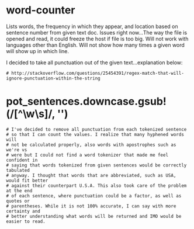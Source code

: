 # word-counter
Lists words, the frequency in which they appear, and location based on sentence number from given text doc.
Issues right now...The way the file is opened and read, it could freeze the host if file is too big. Will not work with languages other than English. Will not show how many times a given word will show up in which line.

I decided to take all punctuation out of the given text...explanation below:

	# http://stackoverflow.com/questions/25454391/regex-match-that-will-ignore-punctuation-within-the-string
 #	pot_sentences.downcase.gsub!(/[^\w\s]/, '')
	# I've decided to remove all punctuation from each tokenized sentence
	# so that I can count the values. I realize that many hyphened words will
	# not be calculated properly, also words with apostrophes such as we're vs 
	# were but I could not find a word tokenizer that made me feel confident in 
	# saying that words tokenized from given sentences would be correctly tabulated 
	# anyway. I thought that words that are abbreviated, such as USA, would fit better 
	# against their counterpart U.S.A. This also took care of the problem at the end 
	# of each sentence, where punctuation could be a factor, as well as quotes or 
	# parentheses. While it is not 100% accurate, I can say with more certainty and 
	# better understanding what words will be returned and IMO would be easier to read.
